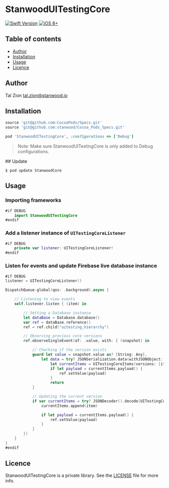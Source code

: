 # StanwoodUITestingCore

[![Swift Version](https://img.shields.io/badge/Swift-4.0.x-orange.svg)]()
[![iOS 8+](https://img.shields.io/badge/iOS-9+-EB7943.svg)]()

## Table of contents

- [Author](#author)
- [Installation](#installation)
- [Usage](#usage)
- [Licence](#licence)


## Author

Tal Zion tal.zion@stanwood.io

## Installation

```ruby
source 'git@github.com:CocoaPods/Specs.git'
source 'git@github.com:stanwood/Cocoa_Pods_Specs.git'

pod 'StanwoodUITestingCore', :configurations => ['Debug']
```

>Note: Make sure StanwoodUITestingCore is only added to Debug configurations.

## Update

```
$ pod update StanwoodCore
```

## Usage

### Importing frameworks

```swift
#if DEBUG
    import StanwoodUITestingCore
#endif
```
### Add a listener instance of `UITestingCoreListener`

```swift
#if DEBUG
    private var listener: UITestingCoreListener!
#endif
```
### Listen for events and update Firebase live database instance

```swift
#if DEBUG
listener = UITestingCoreListener()

DispatchQueue.global(qos: .background).async {

    // Listening to view events
    self.listener.listen { (item) in

        // Setting a Database instance
        let dataBase = Database.database()
        var ref = dataBase.reference()
        ref = ref.child("uitesting_hierarchy")

        // Observing previous core versions
        ref.observeSingleEvent(of: .value, with: { (snapshot) in

            // Checking if the version exists
            guard let value = snapshot.value as? [String: Any],
                let data = try? JSONSerialization.data(withJSONObject: value, options: .prettyPrinted)  else {
                    let currentItems = UITestingCoreItems(versions: [item])
                    if let payload = currentItems.payload() {
                        ref.setValue(payload)
                    }
                    return
            }

            // Updating the current version
            if var currentItems = try? JSONDecoder().decode(UITestingCoreItems.self, from: data) {
                currentItems.append(item)

                if let payload = currentItems.payload() {
                    ref.setValue(payload)
                }
            }
        })
    }
}
#endif
```
## Licence

StanwoodUITestingCore is a private library. See the [LICENSE](https://github.com/stanwood/StanwoodUITestingCore_iOS/blob/master/LICENSE) file for more info.

